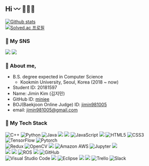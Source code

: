 
## Hi 〰️ 🧚🏻‍♂️


<!--[![Hits](https://hits.seeyoufarm.com/api/count/incr/badge.svg?url=https%3A%2F%2Fgithub.com%2FJiminK&count_bg=%23FF5F90&title_bg=%23FFA5CD&icon=googlefit.svg&icon_color=%23FFFFFF&title=hits&edge_flat=false)](https://hits.seeyoufarm.com)
[![Hits](https://hits.seeyoufarm.com/api/count/incr/badge.svg?url=https%3A%2F%2Fgithub.com%2FJiminK&count_bg=%23FFDBCA&title_bg=%23FFB9B9&icon=googlefit.svg&icon_color=%23FFFFFF&title=hits&edge_flat=false)](https://hits.seeyoufarm.com)-->

<!--
**JiminK/JiminK** is a ✨ _special_ ✨ repository because its `README.md` (this file) appears on your GitHub profile.

Here are some ideas to get you started:

- 🔭 I’m currently working on ...
- 🌱 I’m currently learning ...
- 👯 I’m looking to collaborate on ...
- 🤔 I’m looking for help with ...
- 💬 Ask me about ...
- 📫 How to reach me: ...
- 😄 Pronouns: ...
- ⚡ Fun fact: ...
-->

[![Github stats](https://github-readme-stats.vercel.app/api?username=JiminK&include_all_commits=tru&show_icons=true&theme=ayu-mirage&count_private=true)](https://github.com/anuraghazra/github-readme-stats)
<br>
[![Solved.ac 프로필](http://mazassumnida.wtf/api/v2/generate_badge?boj=jimin981005)](https://solved.ac/jimin981005)



### 🧸 My SNS
<a href="https://www.instagram.com/_rlawlalss" target="_blank"><img src="https://img.shields.io/badge/Instagram-E4405F?&logo=Instagram&logoColor=white"/></a>
<a href="https://vsco.co/jjminvsco/gallery" target="_blank"><img src="https://img.shields.io/badge/VSCO-555555?&logo=Vsco&logoColor=white"/></a>


<!-- &include_all_commits=true -->
<!--
---

[![Blog Badge](http://img.shields.io/badge/-Blog-black?style=flat-square&logo=velog&link=https://velog.io/@kkoma2623)](https://velog.io/@kkoma2623)
[![Gmail Badge](https://img.shields.io/badge/Gmail-d14836?style=flat-square&logo=Gmail&logoColor=white&link=mailto:jiwook.dev@gmail.com)](mailto:jiwook.dev@gmail.com)
[![Linkedin Badge](https://img.shields.io/badge/-LinkedIn-blue?style=flat-square&logo=Linkedin&logoColor=white&link=https://www.linkedin.com/in/jiwook-choi-woogie)](https://www.linkedin.com/in/jiwook-choi-woogie/)
![GitHub followers](https://img.shields.io/github/followers/kkoma2623?style=social)
-->


<!-- #### 🥨 Basic info -->
### 🥨 About me,

- B.S. degree expected in Computer Science
  - Kookmin University, Seoul, Korea (2018 ~ now)
- Student ID: 20181597
- Name: Jimin Kim (김지민)
- GitHub ID: [miniee](https://github.com/JiminK)
- BOJ(Baekjoon Online Judge) ID: [jimin981005](http://boj.kr/u/jimin981005)
- email: jimin981005@gmail.com
<!-- LinkedIn: [Jiwook Choi](https://www.linkedin.com/in/jiwook-choi-woogie/)-->
<!-- Blog: [Velog](https://velog.io/@kkoma2623)-->


<!-- [![Top Langs](https://github-readme-stats.vercel.app/api/top-langs/?username=JiminK&hide=jupyter%20notebook&layout=compact&theme=ayu-mirage)](https://github.com/JiminK/JiminK) -->


### 🍒 My Tech Stack 

![C++](https://img.shields.io/badge/-C++-00599C?&logo=c%2B%2B)
![Python](https://img.shields.io/badge/-Python-black?&logo=Python)
![Java](https://img.shields.io/badge/-Java-black?&logo=Java)
<img src="https://img.shields.io/badge/React-61DAFB?&logo=React&logoColor=black"/>
<img src="https://img.shields.io/badge/Next.js-000000?&logo=Next.js&logoColor=white"/>
![JavaScript](https://img.shields.io/badge/-JavaScript-5a5a5a?&logo=javascript)
<img src="https://img.shields.io/badge/Typescript-3178C6?&logo=Typescript&logoColor=white"/>
![HTML5](https://img.shields.io/badge/-HTML5-E34F26?&logo=html5&logoColor=white)
![CSS3](https://img.shields.io/badge/-CSS3-1572B6?&logo=css3)
![TensorFlow](https://img.shields.io/badge/-TensorFlow-black?&logo=TensorFlow)
![Pytorch](https://img.shields.io/badge/-Pytorch-black?&logo=Pytorch)
<br>
![Redux](https://img.shields.io/badge/-Redux-764ABC?&logo=Redux)
![OpenCV](https://img.shields.io/badge/-OpenCV-black?&logo=OpenCV)
<img src="https://img.shields.io/badge/MySQL-4479A1?&logo=MySQL&logoColor=white"/>
![Amazon AWS](https://img.shields.io/badge/-Amazon%20AWS-FF9900?&logo=Amazon%20AWS)
![Jupyter](https://img.shields.io/badge/-Jupyter-black?&logo=Jupyter)
<img src="https://img.shields.io/badge/Anaconda-44A833?&logo=Anaconda&logoColor=white"/>
<br>
<img src="https://img.shields.io/badge/Linux-FCC624?&logo=linux&logoColor=black"/>
<img src="https://img.shields.io/badge/Ubuntu-E95420?&logo=Ubuntu&logoColor=white"/>
![ROS](https://img.shields.io/badge/-ROS-black?&logo=ROS)
<img src="https://img.shields.io/badge/Git-F05032?&logo=git&logoColor=white"/> 
![GitHub](https://img.shields.io/badge/-GitHub-181717?&logo=github)
<br>
![Visual Studio Code](https://img.shields.io/badge/-Visual%20Studio%20Code-007ACC?&logo=Visual%20Studio%20Code)
<img src="https://img.shields.io/badge/Visual Studio-5C2D91?&logo=Visual Studio&logoColor=white"/>
![Eclipse](https://img.shields.io/badge/-Eclipse-2e0d7d?&logo=Eclipse)
<img src="https://img.shields.io/badge/PyCharm-000000?&logo=PyCharm&logoColor=white"/>
<img src="https://img.shields.io/badge/Google Colab-F9AB00?&logo=Google Colab&logoColor=white"/>
![Trello](https://img.shields.io/badge/-Trello-0079BF?&logo=Trello)
![Slack](https://img.shields.io/badge/-Slack-4e188c?&logo=Slack)

<!--
![React](https://img.shields.io/badge/-React-black?style=flat-square&logo=react)
![TypeScript](https://img.shields.io/badge/-TypeScript-black?style=flat-square&logo=typescript)
![MobX](https://img.shields.io/badge/-Mobx-black?style=flat-square&logo=Mobx)
![Nodejs](https://img.shields.io/badge/-Nodejs-black?style=flat-square&logo=Node.js)
![Apollo GraphQL](https://img.shields.io/badge/-Apollo%20GraphQL-black?style=flat-square&logo=Apollo%20GraphQL)-->
<!--![Confluence](https://img.shields.io/badge/-Confluence-172B4D?style=flat-square&logo=Confluence)-->
<!--![Docker](https://img.shields.io/badge/-Docker-black?style=flat-square&logo=Docker)-->
<!--![Firebase](https://img.shields.io/badge/-Firebase-black?style=flat-square&logo=Firebase)-->
<!--![BitBucket](https://img.shields.io/badge/-BitBucket-darkblue?style=flat-square&logo=bitbucket)
![Keras](https://img.shields.io/badge/-Keras-D00000?style=flat-square&logo=Keras)-->
  
<!--
<br/>

---
#### Experience
- Professional Researcher
  - At: Hyundai Autoever
  - Term: May 2021 - Now
  - Location: Samseong-dong, Seoul, South Korea
  - What I'm doing:
    - Classic AUTOSAR
- Full Stack Engineer (Internship)
  - At: RiderDash
  - Term: Jun 2020 - Feb 2021
  - Location: Samseong-dong, Seoul, South Korea
  - What I've done:
    - Developed web
    - A/B and Multivariate testing
    - Improve conversion
  - What I did:
    - Web development: Used TypeScript, React.js, MobX, Redux.js, Apollo + GraphQL, NodeJS, Next.js, Nest.js
    - Server migration: Migrate GCP to AWS. Used S3, Lamda, Route53, CloudFront, IAM, SAM CLI
- Capstone Design Project
  - At: Kookmin University
  - Term: Mar 2020 - Jun 2020
  - Location: Seongbuk-gu, Seoul, South Korea
  - Award:
    - Popularity Award
  - Team: ㅇㅅㅇ (Algorithm Service Labatory, 알고리즘 서비스 연구소)
    - Myung-Seo Choi(PM), Jiwook Choi(FE Leader, me), Hyunwoong Woo(BE Leader), Hojoon Park, Sooryun Kang, Khalid
  - Whar I did:
    - Administrate FE develop schedule as a PL.
    - Use React and React hooks for FE develop
    - Use Phaser 3 game framework to implement replay page.
- Research Assistant(Online)
  - At: UC Irvine
  - Term: Dec 2020 - Feb 2021
  - Location: Onine
  - What I did: Studied DNN(Deep Neural Network), ZFP compression, Try to boost DNN performace by zfp compression algorithm on VGG.
- Dodam Dodam Project(Porn Image Filtering)
  - At: Kookmin University
  - Term: Nov 2019 - Dec 2019
  - Location: Seongbuk-gu, Seoul, South Korea
  - Team: Jiwook Choi(me), Hojoon Park, Hyobin Hwang, Hyunki Son, Yerin Oh
  - What I did:
    - Collect ans label 65,000 porn images
    - Learning pretrained ResNet50 and GoogLeNet
      - ResNet50's test set accuracy: 97%, recall: 95%, precision: 98%
      - GooLeNet's test set accuracy: 95%), recall: 91%, precision: 99%
    - Use OpenCV to detect image area and judege porn or not at realtime.
- UROP (Undergraduate Researcher)
  - At: Kookmin University
  - Term: Mar 2019 - July 2019
  - Location: Seongbuk-gu, Seoul, South Korea
  - What I did:
- FOSCAR
  - At: Kookmin University Autonomous Club
  - Term: Mar 2019 - Feb 2020
  - Location: Seongbuk-gu, Seoul, South Korea
  - Award:
    - 3rd Place at BRKL(Battle Robot Korea League) Autonomous Driving
    - Advanced to the finals as a representative of the Korean team at 2020 Turtlebot autorace
  - Team: Jiwook Choi(Leader, General Affairs, me), Myung-Seo Choi, Somang Kim, Kihoon Hong
  - What I did:
    - Use SVM and Hog features to detect traffic signs.
    - Use OpenCV for linetracing and traffic signs detect.
    - Use ROS to build robot applicatinos.
    - Use LDS sensor to detect obstacles.
    - Set parking algorithm.
    - Administrate club grants.
- KOBOT
  - At: Kookmin University Humanoid and Embedded Club
  - Term: Sep 2014 - Dec 2015
  - Location: Seongbuk-gu, Seoul, South Korea
  - Award:
    -  Obstacle Run 2nd Place at FIRA RoboWorld Cup 2015
  - Team: Dakyung Oh(Leader), Hyungmin In, Jiwook Choi(me), Hyowon Choi
  - What I did:
    - Use OpenCV to detect obstacles.
    - Use RoboC to set humanoid robot's actions.
    - Get club grants more than 8,000,000 Won as a general affairs from Samsung Friendship and KOFST(The Korean Federation of Science and Technology).
---
-->
